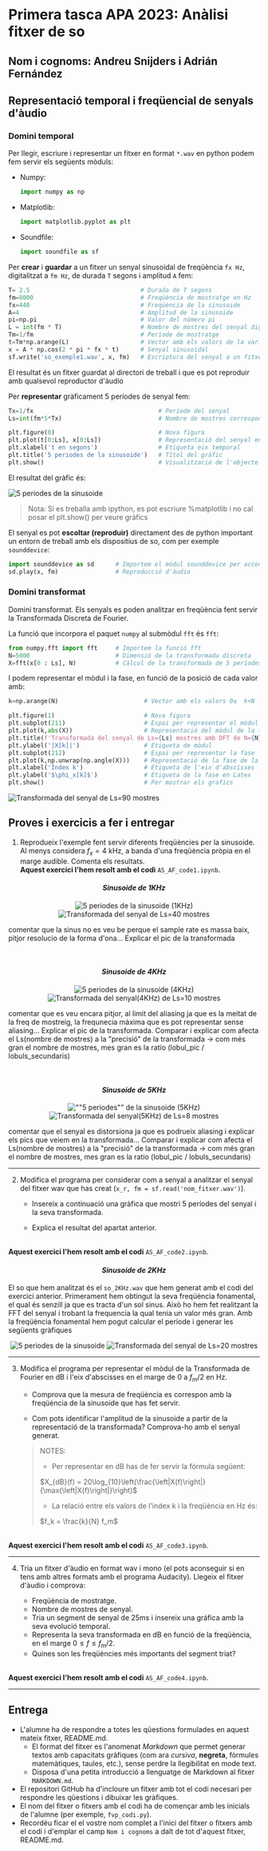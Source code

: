 # Primera tasca APA 2023: Anàlisi fitxer de so

## Nom i cognoms: Andreu Snijders i Adrián Fernández

## Representació temporal i freqüencial de senyals d'àudio

### Domini temporal

Per llegir, escriure i representar un fitxer en format `*.wav` en python podem fem servir els següents mòduls:

- Numpy:

    ```python
    import numpy as np
    ```

- Matplotlib:

    ```python
    import matplotlib.pyplot as plt
    ```

- Soundfile:

    ```python
    import soundfile as sf
    ```

Per **crear** i **guardar** a un fitxer un senyal sinusoidal de freqüència `fx Hz`, digitalitzat a `fm Hz`, de durada `T` segons i amplitud
`A` fem:

```python
T= 2.5                               # Durada de T segons
fm=8000                              # Freqüència de mostratge en Hz
fx=440                               # Freqüència de la sinusoide
A=4                                  # Amplitud de la sinusoide
pi=np.pi                             # Valor del número pi
L = int(fm * T)                      # Nombre de mostres del senyal digital
Tm=1/fm                              # Període de mostratge
t=Tm*np.arange(L)                    # Vector amb els valors de la variable temporal, de 0 a T
x = A * np.cos(2 * pi * fx * t)      # Senyal sinusoidal
sf.write('so_exemple1.wav', x, fm)   # Escriptura del senyal a un fitxer en format wav
```

El resultat és un fitxer guardat al directori de treball i que es pot reproduir amb qualsevol reproductor d'àudio

Per **representar** gràficament 5 períodes de senyal fem:

```python
Tx=1/fx                                   # Període del senyal
Ls=int(fm*5*Tx)                           # Nombre de mostres corresponents a 5 períodes de la sinusoide

plt.figure(0)                             # Nova figura
plt.plot(t[0:Ls], x[0:Ls])                # Representació del senyal en funció del temps
plt.xlabel('t en segons')                 # Etiqueta eix temporal
plt.title('5 periodes de la sinusoide')   # Títol del gràfic
plt.show()                                # Visualització de l'objecte gràfic. 
```

El resultat del gràfic és:

![5 periodes de la sinusoide](img/sinusoide.png)

> Nota: Si es treballa amb ipython, es pot escriure %matplotlib i no cal posar el plt.show() per veure gràfics

El senyal es pot **escoltar (reproduir)** directament des de python important un entorn de treball amb els dispositius de so, com per
exemple `sounddevice`:

```python
import sounddevice as sd      # Importem el mòdul sounddevice per accedir a la tarja de so
sd.play(x, fm)                # Reproducció d'àudio
```

### Domini transformat

Domini transformat. Els senyals es poden analitzar en freqüència fent servir la Transformada Discreta de Fourier.

La funció que incorpora el paquet `numpy` al submòdul `fft` és `fft`:

```python
from numpy.fft import fft     # Importem la funció fft
N=5000                        # Dimensió de la transformada discreta
X=fft(x[0 : Ls], N)           # Càlcul de la transformada de 5 períodes de la sinusoide
```

I podem representar el mòdul i la fase, en funció de la posició de cada valor amb:

```python
k=np.arange(N)                        # Vector amb els valors 0≤  k<N

plt.figure(1)                         # Nova figura
plt.subplot(211)                      # Espai per representar el mòdul
plt.plot(k,abs(X))                    # Representació del mòdul de la transformada
plt.title(f'Transformada del senyal de Ls={Ls} mostres amb DFT de N={N}')   # Etiqueta del títol
plt.ylabel('|X[k]|')                  # Etiqueta de mòdul
plt.subplot(212)                      # Espai per representar la fase
plt.plot(k,np.unwrap(np.angle(X)))    # Representació de la fase de la transformad, desenroscada
plt.xlabel('Index k')                 # Etiqueta de l'eix d'abscisses 
plt.ylabel('$\phi_x[k]$')             # Etiqueta de la fase en Latex
plt.show()                            # Per mostrar els grafics
```

![Transformada del senyal de Ls=90 mostres](img/TF.png)

## Proves i exercicis a fer i entregar

1. Reprodueix l'exemple fent servir diferents freqüències per la sinusoide. Al menys considera $f_x = 4$ kHz, a banda d'una freqüència pròpia en el marge audible. Comenta els resultats.
<br>**Aquest exercici l'hem resolt amb el codi** `AS_AF_code1.ipynb`.

<div align="center">
 
#### *Sinusoide de 1KHz*

![5 periodes de la sinusoide (1KHz)](img/1KHz.png)
![Transformada del senyal de Ls=40 mostres](img/fft_1KHz.png)

</div>

comentar que la sinus no es veu be perque el sample rate es massa baix, pitjor resolucio de la forma d'ona... Explicar el pic de la transformada

<br><div align="center">

#### *Sinusoide de 4KHz*

![5 periodes de la sinusoide (4KHz)](img/4KHz.png)
![Transformada del senyal(4KHz) de Ls=10 mostres](img/fft_4KHz.png)
</div>
comentar que es veu encara pitjor, al limit del aliasing ja que es la meitat de la freq de mostreig, la frequnecia màxima que es pot representar sense aliasing... Explicar el pic de la transformada. Comparar i explicar com afecta el Ls(nombre de mostres) a la "precisió" de la transformada -> com més gran el nombre de mostres, mes gran es la ratio (lobul_pic / lobuls_secundaris)

<br><div align="center">

#### *Sinusoide de 5KHz*

![""5 periodes"" de la sinusoide (5KHz)](img/5KHz.png)
![Transformada del senyal(5KHz) de Ls=8 mostres](img/fft_5KHz.png)
</div>
comentar que el senyal es distorsiona ja que es podrueix aliasing i explicar els pics que veiem en la transformada... Comparar i explicar com afecta el Ls(nombre de mostres) a la "precisió" de la transformada -> com més gran el nombre de mostres, mes gran es la ratio (lobul_pic / lobuls_secundaris)
<br><hr>

2. Modifica el programa per considerar com a senyal a analitzar el senyal del fitxer wav que has creat (`x_r, fm = sf.read('nom_fitxer.wav')`).

    - Insereix a continuació una gràfica que mostri 5 períodes del senyal i la seva transformada.

    - Explica el resultat del apartat anterior.

<br>**Aquest exercici l'hem resolt amb el codi** `AS_AF_code2.ipynb`.

<div align="center">

#### *Sinusoide de 2KHz*
</div>

El so que hem analitzat és el `so_2KHz.wav` que hem generat amb el codi del exercici anterior. Primerament hem obtingut la seva freqüència fonamental, el qual és senzill ja que es tracta d'un sol sinus. Això ho hem fet realitzant la FFT del senyal i trobant la frequencia la qual tenia un valor més gran. Amb la freqüència fonamental hem pogut calcular el periode i generar les següents gràfiques 

<div align="center">

![5 periodes de la sinusoide](img/sinus_ex2.png)
![Transformada del senyal de Ls=20 mostres](img/fft_ex2.png)
</div>
<hr>

3. Modifica el programa per representar el mòdul de la Transformada de Fourier en dB i l'eix d'abscisses en el marge de
    $0$ a $f_m/2$ en Hz.

    - Comprova que la mesura de freqüència es correspon amb la freqüència de la sinusoide que has fet servir.

    - Com pots identificar l'amplitud de la sinusoide a partir de la representació de la transformada?
      Comprova-ho amb el senyal generat.

    > NOTES:
    >
    > - Per representar en dB has de fer servir la fórmula següent:
    >
    > $X_{dB}(f) = 20\log_{10}\left(\frac{\left|X(f)\right|}{\max(\left|X(f)\right|}\right)$
    >
    > - La relació entre els valors de l'índex k i la freqüència en Hz és:
    >
    > $f_k = \frac{k}{N} f_m$

<br>**Aquest exercici l'hem resolt amb el codi** `AS_AF_code3.ipynb`.



<hr>

4. Tria un fitxer d'àudio en format wav i mono (el pots aconseguir si en tens amb altres formats amb el programa Audacity).
    Llegeix el fitxer d'àudio i comprova:

    - Freqüència de mostratge.
    - Nombre de mostres de senyal.
    - Tria un segment de senyal de 25ms i insereix una gráfica amb la seva evolució temporal.
    - Representa la seva transformada en dB en funció de la freqüència, en el marge $0\le f\le f_m/2$.
    - Quines son les freqüències més importants del segment triat?

<br>**Aquest exercici l'hem resolt amb el codi** `AS_AF_code4.ipynb`.



<hr>

## Entrega

- L'alumne ha de respondre a totes les qüestions formulades en aquest mateix fitxer, README.md.
  - El format del fitxer es l'anomenat *Markdown* que permet generar textos amb capacitats gràfiques (com ara *cursiva*, **negreta**,
  fòrmules matemàtiques, taules, etc.), sense perdre la llegibilitat en mode text.
  - Disposa d'una petita introducció a llenguatge de Markdown al fitxer `MARKDOWN.md`.
- El repositori GitHub ha d'incloure un fitxer amb tot el codi necesari per respondre les qüestions i dibuixar les gràfiques.
- El nom del fitxer o fitxers amb el codi ha de començar amb les inicials de l'alumne (per exemple, `fvp_codi.py`).
- Recordéu ficar el el vostre nom complet a l'inici del fitxer o fitxers amb el codi i d'emplar el camp `Nom i cognoms` a dalt de tot
  d'aquest fitxer, README.md.
